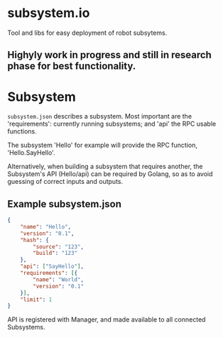 # subsystem.io
Tool and libs for easy deployment of robot subsytems.

## Highyly work in progress and still in research phase for best functionality.

# Subsystem

`subsystem.json` describes a subsystem.
Most important are the 'requirements': currently running subsystems; and 'api' the RPC usable functions.

The subsystem 'Hello' for example will provide the RPC function, 'Hello.SayHello'.

Alternatively, when building a subsystem that requires another, the Subsystem's API (Hello/api) can be required by Golang, so as to avoid guessing of correct inputs and outputs.

## Example subsystem.json
```json
{
	"name": "Hello",
	"version": "0.1",
	"hash": {
		"source": "123",
		"build": "123"
	},
	"api": ["SayHello"],
	"requirements": [{
		"name": "World",
		"version": "0.1"
	}],
	"limit": 1
}
```

API is registered with Manager, and made available to all connected Subsystems.
